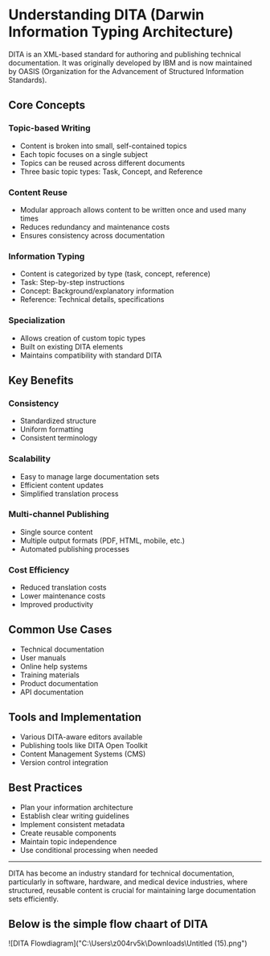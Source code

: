 # Understanding DITA (Darwin Information Typing Architecture)

DITA is an XML-based standard for authoring and publishing technical documentation. It was originally developed by IBM and is now maintained by OASIS (Organization for the Advancement of Structured Information Standards).

## Core Concepts

### Topic-based Writing
- Content is broken into small, self-contained topics
- Each topic focuses on a single subject
- Topics can be reused across different documents
- Three basic topic types: Task, Concept, and Reference

### Content Reuse
- Modular approach allows content to be written once and used many times
- Reduces redundancy and maintenance costs
- Ensures consistency across documentation

### Information Typing
- Content is categorized by type (task, concept, reference)
- Task: Step-by-step instructions
- Concept: Background/explanatory information
- Reference: Technical details, specifications

### Specialization
- Allows creation of custom topic types
- Built on existing DITA elements
- Maintains compatibility with standard DITA

## Key Benefits

### Consistency
- Standardized structure
- Uniform formatting
- Consistent terminology

### Scalability
- Easy to manage large documentation sets
- Efficient content updates
- Simplified translation process

### Multi-channel Publishing
- Single source content
- Multiple output formats (PDF, HTML, mobile, etc.)
- Automated publishing processes

### Cost Efficiency
- Reduced translation costs
- Lower maintenance costs
- Improved productivity

## Common Use Cases
- Technical documentation
- User manuals
- Online help systems
- Training materials
- Product documentation
- API documentation

## Tools and Implementation
- Various DITA-aware editors available
- Publishing tools like DITA Open Toolkit
- Content Management Systems (CMS)
- Version control integration

## Best Practices
- Plan your information architecture
- Establish clear writing guidelines
- Implement consistent metadata
- Create reusable components
- Maintain topic independence
- Use conditional processing when needed

---

DITA has become an industry standard for technical documentation, particularly in software, hardware, and medical device industries, where structured, reusable content is crucial for maintaining large documentation sets efficiently.
## Below is the simple flow chaart of DITA 
![DITA Flowdiagram]("C:\Users\z004rv5k\Downloads\Untitled (15).png")
